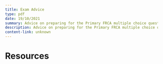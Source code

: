 ```yaml
---
title: Exam Advice
type: pdf
date: 19/10/2021
summary: Advice on preparing for the Primary FRCA multiple choice questions exam
description: Advice on preparing for the Primary FRCA multiple choice questions exam
content-link: unknown
---
```


# Resources
